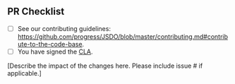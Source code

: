 <!-- PULL REQUEST TEMPLATE -->
<!-- (Update "[ ]" to "[x]" to check a box) -->

## PR Checklist

- [ ] See our contributing guidelines: https://github.com/progress/JSDO/blob/master/contributing.md#contribute-to-the-code-base.
- [ ] You have signed the [CLA](https://www.progress.com/jsdo/cla).

[Describe the impact of the changes here. Please include issue # if applicable.]


<!--
Thank you for your contribution!
-->
